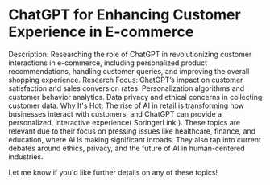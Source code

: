 # ChatGPT for Enhancing Customer Experience in E-commerce

Description: Researching the role of ChatGPT in revolutionizing customer interactions in e-commerce, including personalized product recommendations, handling customer queries, and improving the overall shopping experience.
Research Focus:
ChatGPT’s impact on customer satisfaction and sales conversion rates.
Personalization algorithms and customer behavior analytics.
Data privacy and ethical concerns in collecting customer data.
Why It's Hot: The rise of AI in retail is transforming how businesses interact with customers, and ChatGPT can provide a personalized, interactive experience​(
SpringerLink
).
These topics are relevant due to their focus on pressing issues like healthcare, finance, and education, where AI is making significant inroads. They also tap into current debates around ethics, privacy, and the future of AI in human-centered industries.

Let me know if you'd like further details on any of these topics!

